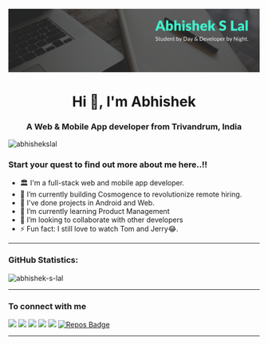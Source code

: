 ![image](https://raw.githubusercontent.com/Abhishek-S-Lal/Abhishek-S-Lal/master/images/header.png)
<h1 align="center">Hi 👋, I'm Abhishek</h1>
<h3 align="center">A Web & Mobile App developer from Trivandrum, India</h3>

<p align="left"> <img src="https://komarev.com/ghpvc/?username=abhishekslal" alt="abhishekslal" /> </p>

### Start your quest to find out more about me here..!!

- 🏛  I'm a full-stack web and mobile app developer.
- 🔭 I’m currently building Cosmogence to revolutionize remote hiring.
- 🚀 I've done projects in Android and Web.
- 🌱 I’m currently learning Product Management
- 👯 I’m looking to collaborate with other developers
- ⚡ Fun fact: I still love to watch Tom and Jerry😂.

---

### GitHub Statistics:

<p><img align = "center" src="https://github-readme-stats.vercel.app/api?username=abhishek-s-lal&show_icons=true&count_private=true" alt="abhishek-s-lal" /></p>

---

### To connect with me

<p align = "center">

[<img src="https://img.shields.io/badge/twitter-%231DA1F2.svg?&style=for-the-badge&logo=twitter&logoColor=white" />](https://twitter.com/AbhishekslalS) 
[<img src="https://img.shields.io/badge/medium-%2312100E.svg?&style=for-the-badge&logo=medium&logoColor=white" />](https://medium.com/@abhishekslal)
[<img src ="https://img.shields.io/badge/portfolio-web-%23.svg?&style=for-the-badge&logo=&logoColor=white%22">](https://abhishek-s-lal.github.io/Personal-Site/)
[<img src="https://img.shields.io/badge/linkedin-%230077B5.svg?&style=for-the-badge&logo=linkedin&logoColor=white" />](https://www.linkedin.com/in/abhishekslal/)
[<img src = "https://img.shields.io/badge/instagram-%23E4405F.svg?&style=for-the-badge&logo=instagram&logoColor=white">](https://www.instagram.com/abhishekslal/)
[![Repos Badge](https://badges.pufler.dev/repos/Abhishek-S-Lal?style=for-the-badge&color=red)](https://github.com/Abhishek-S-Lal?tab=repositories)

---

